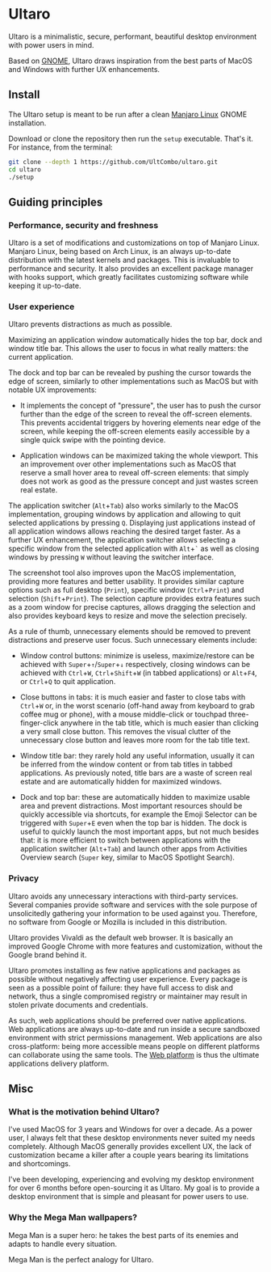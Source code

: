 # Ultaro

Ultaro is a minimalistic, secure, performant, beautiful desktop environment with power users in mind.

Based on [GNOME](https://www.gnome.org/gnome-3/), Ultaro draws inspiration from the best parts of MacOS and Windows with further UX enhancements.

## Install

The Ultaro setup is meant to be run after a clean [Manjaro Linux](https://manjaro.org/get-manjaro/) GNOME installation.

Download or clone the repository then run the `setup` executable. That's it. For instance, from the terminal:

```sh
git clone --depth 1 https://github.com/UltCombo/ultaro.git
cd ultaro
./setup
```

## Guiding principles

### Performance, security and freshness

Ultaro is a set of modifications and customizations on top of Manjaro Linux. Manjaro Linux, being based on Arch Linux, is an always up-to-date distribution with the latest kernels and packages. This is invaluable to performance and security. It also provides an excellent package manager with hooks support, which greatly facilitates customizing software while keeping it up-to-date.

### User experience

Ultaro prevents distractions as much as possible.

Maximizing an application window automatically hides the top bar, dock and window title bar. This allows the user to focus in what really matters: the current application.

The dock and top bar can be revealed by pushing the cursor towards the edge of screen, similarly to other implementations such as MacOS but with notable UX improvements:

- It implements the concept of "pressure", the user has to push the cursor further than the edge of the screen to reveal the off-screen elements. This prevents accidental triggers by hovering elements near edge of the screen, while keeping the off-screen elements easily accessible by a single quick swipe with the pointing device.

- Application windows can be maximized taking the whole viewport. This an improvement over other implementations such as MacOS that reserve a small hover area to reveal off-screen elements: that simply does not work as good as the pressure concept and just wastes screen real estate.

The application switcher (`Alt`+`Tab`) also works similarly to the MacOS implementation, grouping windows by application and allowing to quit selected applications by pressing `Q`. Displaying just applications instead of all application windows allows reaching the desired target faster. As a further UX enhancement, the application switcher allows selecting a specific window from the selected application with `Alt`+`` ` `` as well as closing windows by pressing `W` without leaving the switcher interface.

The screenshot tool also improves upon the MacOS implementation, providing more features and better usability. It provides similar capture options such as full desktop (`Print`), specific window (`Ctrl`+`Print`) and selection (`Shift`+`Print`). The selection capture provides extra features such as a zoom window for precise captures, allows dragging the selection and also provides keyboard keys to resize and move the selection precisely.

As a rule of thumb, unnecessary elements should be removed to prevent distractions and preserve user focus. Such unnecessary elements include:

- Window control buttons: minimize is useless, maximize/restore can be achieved with `Super`+`↑`/`Super`+`↓` respectively, closing windows can be achieved with `Ctrl`+`W`, `Ctrl`+`Shift`+`W` (in tabbed applications) or `Alt`+`F4`, or `Ctrl`+`Q` to quit application.

- Close buttons in tabs: it is much easier and faster to close tabs with `Ctrl`+`W` or, in the worst scenario (off-hand away from keyboard to grab coffee mug or phone), with a mouse middle-click or touchpad three-finger-click anywhere in the tab title, which is much easier than clicking a very small close button. This removes the visual clutter of the unnecessary close button and leaves more room for the tab title text.

- Window title bar: they rarely hold any useful information, usually it can be inferred from the window content or from tab titles in tabbed applications. As previously noted, title bars are a waste of screen real estate and are automatically hidden for maximized windows.

- Dock and top bar: these are automatically hidden to maximize usable area and prevent distractions. Most important resources should be quickly accessible via shortcuts, for example the Emoji Selector can be triggered with `Super`+`E` even when the top bar is hidden. The dock is useful to quickly launch the most important apps, but not much besides that: it is more efficient to switch between applications with the application switcher (`Alt`+`Tab`) and launch other apps from Activities Overview search (`Super` key, similar to MacOS Spotlight Search).

### Privacy

Ultaro avoids any unnecessary interactions with third-party services. Several companies provide software and services with the sole purpose of unsolicitedly gathering your information to be used against you. Therefore, no software from Google or Mozilla is included in this distribution.

Ultaro provides Vivaldi as the default web browser. It is basically an improved Google Chrome with more features and customization, without the Google brand behind it.

Ultaro promotes installing as few native applications and packages as possible without negatively affecting user experience. Every package is seen as a possible point of failure: they have full access to disk and network, thus a single compromised registry or maintainer may result in stolen private documents and credentials.

As such, web applications should be preferred over native applications. Web applications are always up-to-date and run inside a secure sandboxed environment with strict permissions management. Web applications are also cross-platform: being more accessible means people on different platforms can collaborate using the same tools. The [Web platform](https://en.wikipedia.org/wiki/Web_platform) is thus the ultimate applications delivery platform.

## Misc

### What is the motivation behind Ultaro?

I've used MacOS for 3 years and Windows for over a decade. As a power user, I always felt that these desktop environments never suited my needs completely. Although MacOS generally provides excellent UX, the lack of customization became a killer after a couple years bearing its limitations and shortcomings.

I've been developing, experiencing and evolving my desktop environment for over 6 months before open-sourcing it as Ultaro. My goal is to provide a desktop environment that is simple and pleasant for power users to use.

### Why the Mega Man wallpapers?

Mega Man is a super hero: he takes the best parts of its enemies and adapts to handle every situation.

Mega Man is the perfect analogy for Ultaro.
